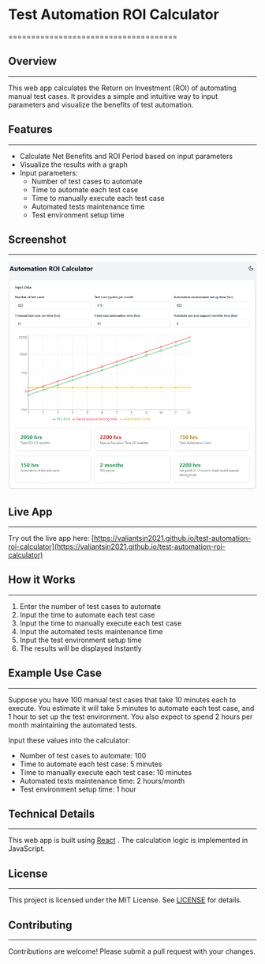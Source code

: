 # Test Automation ROI Calculator
=====================================

## Overview
------------

This web app calculates the Return on Investment (ROI) of automating manual test cases. It provides a simple and intuitive way to input parameters and visualize the benefits of test automation.

## Features
------------

* Calculate Net Benefits and ROI Period based on input parameters
* Visualize the results with a graph
* Input parameters:
	+ Number of test cases to automate
	+ Time to automate each test case
	+ Time to manually execute each test case
	+ Automated tests maintenance time
	+ Test environment setup time

## Screenshot
-------------

![Screenshot of the Test Automation ROI Calculator](image.png)

## Live App
------------

Try out the live app here: [https://valiantsin2021.github.io/test-automation-roi-calculator](https://valiantsin2021.github.io/test-automation-roi-calculator)

## How it Works
----------------

1. Enter the number of test cases to automate
2. Input the time to automate each test case
3. Input the time to manually execute each test case
4. Input the automated tests maintenance time
5. Input the test environment setup time
6. The results will be displayed instantly


## Example Use Case
--------------------

Suppose you have 100 manual test cases that take 10 minutes each to execute. You estimate it will take 5 minutes to automate each test case, and 1 hour to set up the test environment. You also expect to spend 2 hours per month maintaining the automated tests.

 Input these values into the calculator:

* Number of test cases to automate: 100
* Time to automate each test case: 5 minutes
* Time to manually execute each test case: 10 minutes
* Automated tests maintenance time: 2 hours/month
* Test environment setup time: 1 hour


## Technical Details
--------------------

This web app is built using [React](https://reactjs.org/) . The calculation logic is implemented in JavaScript.

## License
-------

This project is licensed under the MIT License. See [LICENSE](LICENSE) for details.

## Contributing
------------

Contributions are welcome! Please submit a pull request with your changes.